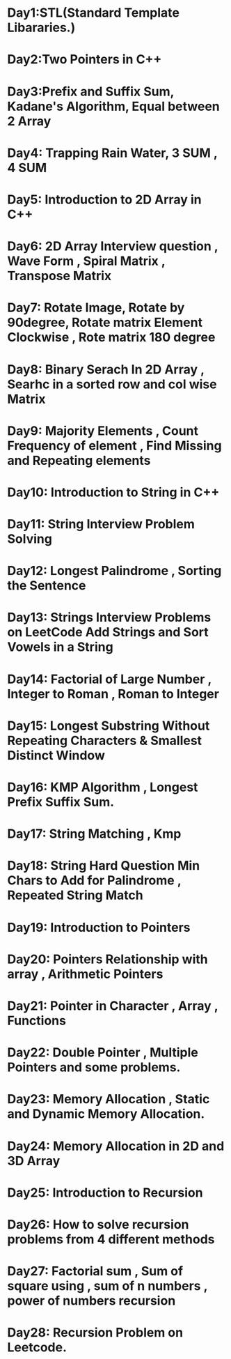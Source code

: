 # Day1:STL(Standard Template Libararies.)
# Day2:Two Pointers in C++
# Day3:Prefix and Suffix Sum, Kadane's Algorithm, Equal between 2 Array
# Day4: Trapping Rain Water, 3 SUM , 4 SUM
# Day5: Introduction to 2D Array in C++
# Day6: 2D Array Interview question , Wave Form , Spiral Matrix , Transpose Matrix
# Day7: Rotate Image, Rotate by 90degree, Rotate matrix Element Clockwise , Rote matrix 180 degree
# Day8: Binary Serach In 2D Array , Searhc in a sorted row and col wise Matrix
# Day9: Majority Elements , Count Frequency of element , Find Missing and Repeating elements
# Day10: Introduction to String in C++
# Day11: String Interview Problem Solving
# Day12: Longest Palindrome , Sorting the Sentence
# Day13: Strings Interview Problems on LeetCode Add Strings and Sort Vowels in a String
# Day14:  Factorial of Large Number , Integer to Roman , Roman to Integer
# Day15: Longest Substring Without Repeating Characters & Smallest Distinct Window
# Day16: KMP Algorithm , Longest Prefix Suffix Sum.
# Day17: String Matching , Kmp 
# Day18: String Hard Question Min Chars to Add for Palindrome , Repeated String Match 
# Day19: Introduction to Pointers
# Day20: Pointers Relationship with array , Arithmetic Pointers
# Day21: Pointer in Character , Array , Functions
# Day22: Double Pointer , Multiple Pointers and some problems.
# Day23: Memory Allocation , Static and Dynamic Memory Allocation.
# Day24: Memory Allocation in 2D and 3D Array
# Day25: Introduction to Recursion
# Day26: How to solve recursion problems from 4 different methods
# Day27: Factorial sum , Sum of square using , sum of n numbers , power of numbers recursion 
# Day28: Recursion Problem on Leetcode.
